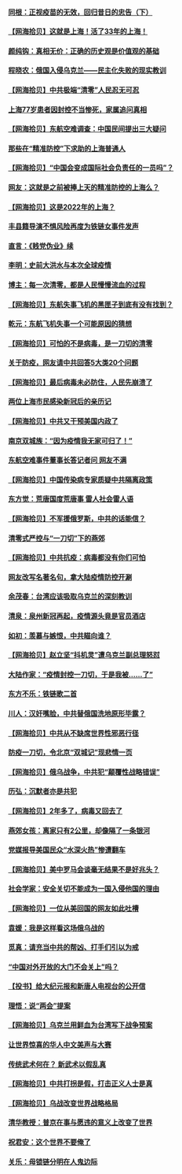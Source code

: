 #### [同根：正视疫苗的无效，回归昔日的忠告（下）](../pages/nsc993/n13688756.md) 
#### [【网海拾贝】这就是上海！活了33年的上海！](../pages/nsc993/n13688654.md) 
#### [颜纯钩：真相无价：正确的历史观是价值观的基础](../pages/nsc993/n13688555.md) 
#### [程晓农：俄国入侵乌克兰——民主化失败的现实教训](../pages/nsc993/n13686006.md) 
#### [【网海拾贝】中共极端“清零”人民忍无可忍](../pages/nsc993/n13685914.md) 
#### [上海77岁患者因封控不当惨死，家属追问真相](../pages/nsc993/n13685891.md) 
#### [【网海拾贝】东航空难调查：中国民间提出三大疑问](../pages/nsc993/n13683137.md) 
#### [那些在“精准防控”下求助的上海普通人](../pages/nsc993/n13683088.md) 
#### [【网海拾贝】“中国会变成国际社会负责任的一员吗”？](../pages/nsc993/n13680707.md) 
#### [网友：这就是之前被捧上天的精准防控的上海么？](../pages/nsc993/n13680287.md) 
#### [【网海拾贝】这是2022年的上海？](../pages/nsc993/n13678253.md) 
#### [丰县籍导演不惧风险再度为铁链女事件发声](../pages/nsc993/n13678215.md) 
#### [直言：《贱党伪业》续](../pages/nsc993/n13678056.md) 
#### [李明：史前大洪水与本次全球疫情](../pages/nsc993/n13677332.md) 
#### [博主：每一次清零，都是人民慢慢流血的过程](../pages/nsc993/n13676078.md) 
#### [【网海拾贝】东航失事飞机的黑匣子到底有没有找到？](../pages/nsc993/n13676034.md) 
#### [乾元：东航飞机失事一个可能原因的猜想](../pages/nsc993/n13675834.md) 
#### [【网海拾贝】可怕的不是病毒，是一刀切的清零](../pages/nsc993/n13674403.md) 
#### [关于防疫，网友请中共回答5大类20个问题](../pages/nsc993/n13674318.md) 
#### [【网海拾贝】最后病毒未必防住，人民先崩溃了](../pages/nsc993/n13672307.md) 
#### [两位上海市民感染新冠后的亲历记](../pages/nsc993/n13672217.md) 
#### [【网海拾贝】中共又干预美国内政了](../pages/nsc993/n13669564.md) 
#### [南京双城族：“因为疫情我无家可归了！”](../pages/nsc993/n13669511.md) 
#### [东航空难事件董事长答记者问 网友不满](../pages/nsc993/n13669436.md) 
#### [【网海拾贝】中国传染病专家质疑中共隔离政策](../pages/nsc993/n13667190.md) 
#### [东方觉：荒唐国度荒唐事 雷人社会雷人语](../pages/nsc993/n13666926.md) 
#### [【网海拾贝】不军援俄罗斯，中共的话能信？](../pages/nsc993/n13664594.md) 
#### [清零式严控与“一刀切”下的燕郊](../pages/nsc993/n13664450.md) 
#### [【网海拾贝】中共抗疫：病毒都没有你们可怕](../pages/nsc993/n13662063.md) 
#### [网友改写名著名句，拿大陆疫情防控开涮](../pages/nsc993/n13661999.md) 
#### [余茂春：台湾应该吸取乌克兰的深刻教训](../pages/nsc993/n13661829.md) 
#### [清泉：泉州新冠再起，疫情源头竟是官员酒店](../pages/nsc993/n13660898.md) 
#### [如初：羡慕与嫉恨，中共瞄向谁？](../pages/nsc993/n13660773.md) 
#### [【网海拾贝】赵立坚“抖机灵”遭乌克兰副总理怒怼](../pages/nsc993/n13659660.md) 
#### [大陆作家：“疫情封控一刀切，于是我被……了”](../pages/nsc993/n13659323.md) 
#### [东方不乐：铁链歌二首](../pages/nsc993/n13659123.md) 
#### [川人：汉奸嘴脸，中共替俄国洗地原形毕露？](../pages/nsc993/n13657995.md) 
#### [【网海拾贝】中共从不缺席世界性邪恶行径](../pages/nsc993/n13657799.md) 
#### [防疫一刀切，令北京“双城记”现悲情一页](../pages/nsc993/n13657746.md) 
#### [【网海拾贝】俄乌战争，中共犯“颠覆性战略错误”](../pages/nsc993/n13655760.md) 
#### [历弘：沉默者亦是共犯](../pages/nsc993/n13652799.md) 
#### [【网海拾贝】2年多了，病毒又回去了](../pages/nsc993/n13652629.md) 
#### [燕郊女孩：离家只有2公里，却像隔了一条银河](../pages/nsc993/n13652450.md) 
#### [党媒报导美国民众“水深火热”惨遭翻车](../pages/nsc993/n13649966.md) 
#### [【网海拾贝】美中罗马会谈毫无结果不是好兆头？](../pages/nsc993/n13649860.md) 
#### [社会学家：安全关切不能成为一国入侵他国的理由](../pages/nsc993/n13649744.md) 
#### [【网海拾贝】一位从美回国的网友如此吐槽](../pages/nsc993/n13647381.md) 
#### [袁媛：我是这样看这场俄乌战的](../pages/nsc993/n13644892.md) 
#### [觅真：请充当中共的帮凶、打手们引以为戒](../pages/nsc993/n13644228.md) 
#### [“中国对外开放的大门不会关上”吗？](../pages/nsc993/n13644191.md) 
#### [【投书】给大纪元报和新唐人电视台的公开信](../pages/nsc993/n13644124.md) 
#### [理悟：说“两会”提案](../pages/nsc993/n13643927.md) 
#### [【网海拾贝】乌克兰用鲜血为台湾写下战争预案](../pages/nsc993/n13643578.md) 
#### [让世界惊喜的华人中文美声与大赛](../pages/nsc993/n13641647.md) 
#### [传统武术何在？ 新武术以假乱真](../pages/nsc993/n13641615.md) 
#### [【网海拾贝】中共打拐是假，打击正义人士是真](../pages/nsc993/n13641238.md) 
#### [【网海拾贝】乌战改变世界战略格局](../pages/nsc993/n13639171.md) 
#### [清华教授：普京在事与愿违的意义上改变了世界](../pages/nsc993/n13639019.md) 
#### [祝君安：这个世界不要俺了](../pages/nsc993/n13638903.md) 
#### [关乐：母锁链分明在人鬼边际](../pages/nsc993/n13637601.md) 
